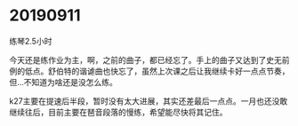# 20190911

练琴2.5小时

今天还是练作业为主，啊，之前的曲子，都已经忘了。手上的曲子又达到了史无前例的低点。舒伯特的谐谑曲也快忘了，虽然上次课之后让我继续卡好一点点节奏，但...不知道为啥还是没怎么练。

k27主要在提速后半段，暂时没有太大进展，其实还差最后一点点。一月也还没敢继续往后，目前主要在琶音段落的慢练，希望能尽快将其记住。
